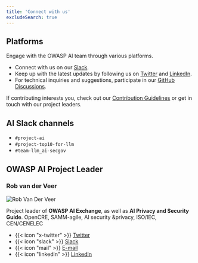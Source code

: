 ```yaml
---
title: 'Connect with us'
excludeSearch: true
---
```


## Platforms

Engage with the OWASP AI team through various platforms.

- Connect with us on our [Slack](https://owasp.slack.com/join/shared_invite/zt-g398htpy-AZ40HOM1WUOZguJKbblqkw#).
- Keep up with the latest updates by following us on [Twitter](https://twitter.com/owasp) and [LinkedIn](https://www.linkedin.com/company/owasp-ai-exchange/ "OWASP AI Exchange LinkedIn").
- For technical inquiries and suggestions, participate in our [GitHub Discussions](https://github.com/OWASP/www-project-ai-security-and-privacy-guide/discussions).

If contributing interests you, check out our [Contribution Guidelines](/contribute) or get in touch with our project leaders.

## AI Slack channels

<!--- TODO: Add all relevant and public Slack channels -->

- `#project-ai`
- `#project-top10-for-llm`
- `#team-llm_ai-secgov`

## OWASP AI Project Leader

<!--- TODO: Do some design tweaks -->

### Rob van der Veer

<!-- TODO: Add image to the static image folder -->
![Rob Van Der Veer](https://ca.slack-edge.com/T04T40NHX-UF0TXT8VD-e526ce5bc7f0-72)

Project leader of **OWASP AI Exchange**, as well as **AI Privacy and Security Guide**.
OpenCRE, SAMM-agile, AI security &privacy, ISO/IEC, CEN/CENELEC

- {{< icon "x-twitter" >}} [Twitter](https://twitter.com/robvanderveer "Twitter")
- {{< icon "slack" >}} [Slack](https://owasp.slack.com/team/UF0TXT8VD "Slack")
- {{< icon "mail" >}} [E-mail](mailto:rob.vanderveer@owasp.org "E-mail")
- {{< icon "linkedin" >}} [LinkedIn](https://www.linkedin.com/in/robvanderveer "LinkedIn")
